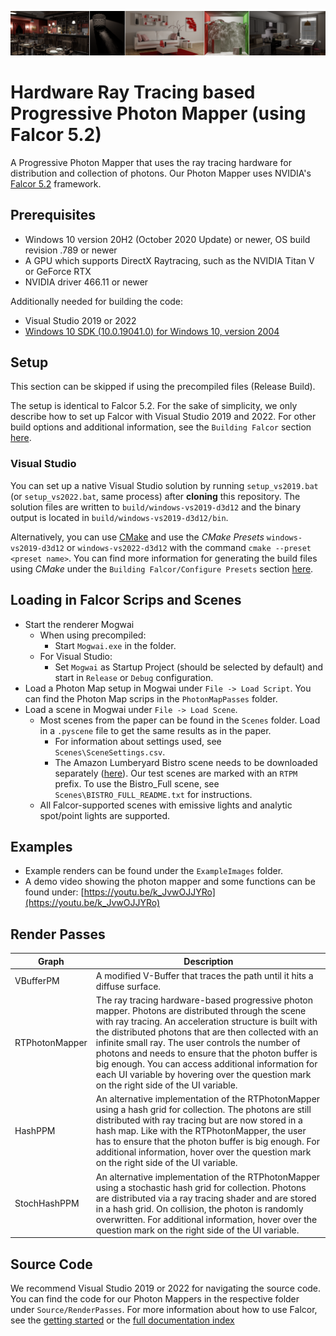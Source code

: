 ![](docs/images/photonMapperTeaser.png)

# Hardware Ray Tracing based Progressive Photon Mapper (using Falcor 5.2)

A Progressive Photon Mapper that uses the ray tracing hardware for distribution and collection of photons. Our Photon Mapper uses NVIDIA's [Falcor 5.2](https://developer.nvidia.com/falcor) framework. 

## Prerequisites
- Windows 10 version 20H2 (October 2020 Update) or newer, OS build revision .789 or newer
- A GPU which supports DirectX Raytracing, such as the NVIDIA Titan V or GeForce RTX
- NVIDIA driver 466.11 or newer

Additionally needed for building the code:
- Visual Studio 2019 or 2022
- [Windows 10 SDK (10.0.19041.0) for Windows 10, version 2004](https://developer.microsoft.com/en-us/windows/downloads/windows-10-sdk/)

## Setup
This section can be skipped if using the precompiled files (Release Build). 

The setup is identical to Falcor 5.2. For the sake of simplicity, we only describe how to set up Falcor with Visual Studio 2019 and 2022. For other build options and additional information, see the `Building Falcor` section [here](./FALCOR_README.md#Building%20Falcor).

### Visual Studio
You can set up a native Visual Studio solution by running `setup_vs2019.bat` (or `setup_vs2022.bat`, same process) after **cloning** this repository. The solution files are written to `build/windows-vs2019-d3d12` and the binary output is located in `build/windows-vs2019-d3d12/bin`.

Alternatively, you can use [CMake](https://cmake.org) and use the *CMake Presets* `windows-vs2019-d3d12` or `windows-vs2022-d3d12` with the command `cmake --preset <preset name>`. You can find more information for generating the build files using *CMake* under the `Building Falcor/Configure Presets` section [here](./FALCOR_README.md#Configure%20Presets).


## Loading in Falcor Scrips and Scenes
- Start the renderer Mogwai
	- When using precompiled:
		- Start `Mogwai.exe` in the folder.
	- For Visual Studio:
		- Set `Mogwai` as Startup Project (should be selected by default) and start in `Release` or `Debug` configuration.
- Load a Photon Map setup in Mogwai under `File -> Load Script`. You can find the Photon Map scrips in the `PhotonMapPasses` folder.
- Load a scene in Mogwai under `File -> Load Scene`. 
	- Most scenes from the paper can be found in the `Scenes` folder. Load in a `.pyscene` file to get the same results as in the paper.
		- For information about settings used, see `Scenes\SceneSettings.csv`.
		- The Amazon Lumberyard Bistro scene needs to be downloaded separately ([here](https://developer.nvidia.com/orca/amazon-lumberyard-bistro)). Our test scenes are marked with an `RTPM` prefix. To use the Bistro_Full scene, see `Scenes\BISTRO_FULL_README.txt` for instructions.
	- All Falcor-supported scenes with emissive lights and analytic spot/point lights are supported. 

## Examples
- Example renders can be found under the `ExampleImages` folder.
- A demo video showing the photon mapper and some functions can be found under: [https://youtu.be/k_JvwOJJYRo](https://youtu.be/k_JvwOJJYRo)

## Render Passes
| Graph | Description |
|---|---|
|VBufferPM | A modified V-Buffer that traces the path until it hits a diffuse surface. |
|RTPhotonMapper | The ray tracing hardware-based progressive photon mapper. Photons are distributed through the scene with ray tracing. An acceleration structure is built with the distributed photons that are then collected with an infinite small ray. The user controls the number of photons and needs to ensure that the photon buffer is big enough. You can access additional information for each UI variable by hovering over the question mark on the right side of the UI variable. 
|HashPPM | An alternative implementation of the RTPhotonMapper using a hash grid for collection. The photons are still distributed with ray tracing but are now stored in a hash map. Like with the RTPhotonMapper, the user has to ensure that the photon buffer is big enough. For additional information, hover over the question mark on the right side of the UI variable.
|StochHashPPM | An alternative implementation of the RTPhotonMapper using a stochastic hash grid for collection. Photons are distributed via a ray tracing shader and are stored in a hash grid. On collision, the photon is randomly overwritten. For additional information, hover over the question mark on the right side of the UI variable.

## Source Code
We recommend Visual Studio 2019 or 2022 for navigating the source code. You can find the code for our Photon Mappers in the respective folder under `Source/RenderPasses`.
For more information about how to use Falcor, see the [getting started](./docs/getting-started.md) or the [full documentation index](./docs/index.md)